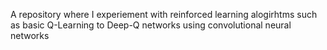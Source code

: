 A repository where I experiement with reinforced learning alogirhtms such as basic Q-Learning to Deep-Q networks using convolutional neural networks
